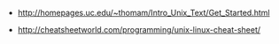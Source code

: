- http://homepages.uc.edu/~thomam/Intro_Unix_Text/Get_Started.html

- http://cheatsheetworld.com/programming/unix-linux-cheat-sheet/
